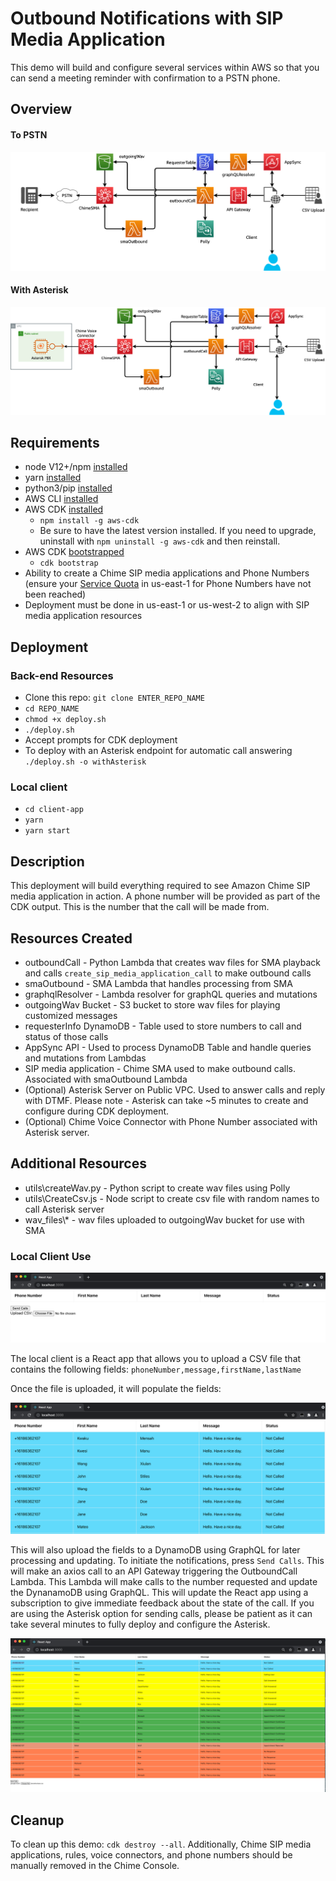 # Outbound Notifications with SIP Media Application

This demo will build and configure several services within AWS so that you can send a meeting reminder with confirmation to a PSTN phone.
## Overview

#### To PSTN
![Diagram](images/Process_Flow.png)

#### With Asterisk
![AsteriskDiagram](images/Process_Flow_Asterisk.png)

## Requirements
- node V12+/npm [installed](https://www.npmjs.com/get-npm)
- yarn [installed](https://classic.yarnpkg.com/en/docs/install)
- python3/pip [installed](https://packaging.python.org/tutorials/installing-packages/)
- AWS CLI [installed](https://docs.aws.amazon.com/cli/latest/userguide/install-cliv2.html)
- AWS CDK [installed](https://docs.aws.amazon.com/cdk/latest/guide/getting_started.html#getting_started_install)
  - `npm install -g aws-cdk`
  - Be sure to have the latest version installed.  If you need to upgrade, uninstall with `npm uninstall -g aws-cdk` and then reinstall.
- AWS CDK [bootstrapped](https://docs.aws.amazon.com/cdk/latest/guide/bootstrapping.html)
  - `cdk bootstrap`
- Ability to create a Chime SIP media applications and Phone Numbers (ensure your [Service Quota](https://console.aws.amazon.com/servicequotas/home/services/chime/quotas) in us-east-1 for Phone Numbers have not been reached)
- Deployment must be done in us-east-1 or us-west-2 to align with SIP media application resources
  
## Deployment

### Back-end Resources
- Clone this repo: `git clone ENTER_REPO_NAME`
- `cd REPO_NAME`
- `chmod +x deploy.sh`
- `./deploy.sh`
- Accept prompts for CDK deployment
- To deploy with an Asterisk endpoint for automatic call answering `./deploy.sh -o withAsterisk`

### Local client
- `cd client-app`
- `yarn`
- `yarn start`

## Description
This deployment will build everything required to see Amazon Chime SIP media application in action.  A phone number will be provided as part of the CDK output.  This is the number that the call will be made from.  

## Resources Created
- outboundCall - Python Lambda that creates wav files for SMA playback and calls `create_sip_media_application_call` to make outbound calls
- smaOutbound - SMA Lambda that handles processing from SMA
- graphqlResolver - Lambda resolver for graphQL queries and mutations
- outgoingWav Bucket - S3 bucket to store wav files for playing customized messages
- requesterInfo DynamoDB - Table used to store numbers to call and status of those calls
- AppSync API - Used to process DynamoDB Table and handle queries and mutations from Lambdas
- SIP media application - Chime SMA used to make outbound calls.  Associated with smaOutbound Lambda
- (Optional) Asterisk Server on Public VPC.  Used to answer calls and reply with DTMF.  Please note - Asterisk can take ~5 minutes to create and configure during CDK deployment.
- (Optional) Chime Voice Connector with Phone Number associated with Asterisk server.

## Additional Resources
- utils\createWav.py - Python script to create wav files using Polly
- utils\CreateCsv.js - Node script to create csv file with random names to call Asterisk server
- wav_files\\* - wav files uploaded to outgoingWav bucket for use with SMA
  
### Local Client Use
![LocalClient](images/Local_Client_1.png)

The local client is a React app that allows you to upload a CSV file that contains the following fields: `phoneNumber,message,firstName,lastName`

Once the file is uploaded, it will populate the fields:

![LocalClient2](images/Local_Client_2.png)

This will also upload the fields to a DynamoDB using GraphQL for later processing and updating.  To initiate the notifications, press `Send Calls`.  This will make an axios call to an API Gateway triggering the OutboundCall Lambda.  This Lambda will make calls to the number requested and update the DynanamoDB using GraphQL.  This will update the React app using a subscription to give immediate feedback about the state of the call.  If you are using the Asterisk option for sending calls, please be patient as it can take several minutes to fully deploy and configure the Asterisk.  

![LocalClient3](images/Local_Client_3.png)

## Cleanup

To clean up this demo: `cdk destroy --all`.  Additionally, Chime SIP media applications, rules, voice connectors, and phone numbers should be manually removed in the Chime Console.

